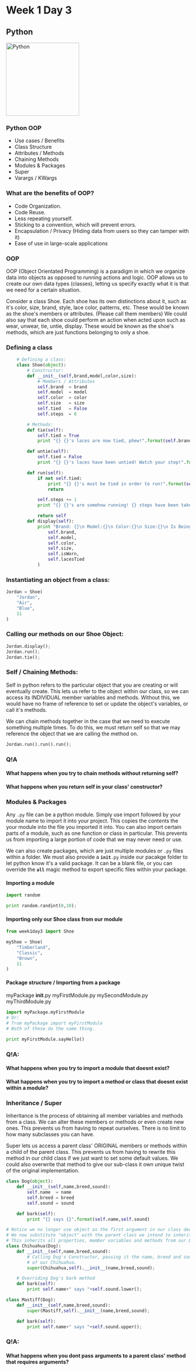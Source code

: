 # Week 1 Day 3

## Python

<img src="https://www.python.org/static/opengraph-icon-200x200.png" alt="Python" width="200px">

### Python OOP

* Use cases / Benefits
* Class Structure
* Attributes / Methods
* Chaining Methods
* Modules & Packages
* Super
* Varargs / KWargs

### What are the benefits of OOP?

* Code Organization.
* Code Reuse.
* Less repeating yourself.
* Sticking to a convention, which will prevent errors.
* Encapsulation / Privacy (Hiding data from users so they can tamper with it)
* Ease of use in large-scale applications

### OOP

OOP (Object Orientated Programming) is a paradigm in which we organize data into objects as opposed to running actions and logic. 
OOP allows us to create our own data types (classes), letting us specify
exactly what it is that we need for a certain situation. 

Consider a class Shoe. Each shoe has its own distinctions about it, such as it's color, size, brand, style, lace color, patterns, etc. These would be known as the shoe's members or attributes. (Please call them members) We could also say that each shoe could perform an action when acted upon
such as wear, unwear, tie, untie, display. These would be known as the shoe's
methods, which are just functions belonging to only a shoe.


### Defining a class

```python
    # Defining a class:
    class Shoe(object):
        # Constructor:
        def __init__(self,brand,model,color,size):
            # Members / Attributes
            self.brand  = brand
            self.model  = model
            self.color  = color
            self.size   = size
            self.tied   = False
            self.steps  = 0

        # Methods:
        def tie(self):
            self.tied = True
            print "{} {}'s laces are now tied, phew!".format(self.brand,self.model)

        def untie(self):
            self.tied = False
            print "{} {}'s laces have been untied! Watch your step!".format(self.brand,self.model)

        def run(self):
            if not self.tied:
                print "{} {}'s must be tied in order to run!".format(self.brand,self.model)
                return

            self.steps += 1
            print "{} {}'s are somehow running! {} steps have been taken so far!".format(self.brand,self.model,self.steps)

            return self
        def display(self):
            print "Brand: {}\n Model:{}\n Color:{}\n Size:{}\n Is Being Worn: {}\n Laces Tied:{}".format(
                self.brand,
                self.model,
                self.color,
                self.size,
                self.isWorn,
                self.lacesTied
            )
```

### Instantiating an object from a class:

```python
Jordan = Shoe(
    "Jordan",
    "Air",
    "Blue",
    11
)
```

### Calling our methods on our Shoe Object:

```python
Jordan.display();
Jordan.run();
Jordan.tie();
```

### Self / Chaining Methods:

Self in python refers to the particular object that you are creating or will eventually create.
This lets us refer to the object within our class, so we can access its INDIVIDUAL member variables
and methods. Without this, we would have no frame of reference to set or update the object's variables, or call it's methods.

We can chain methods together in the case that we need to execute something multiple times.
To do this, we must return self so that we may reference the object that we are calling the method
on. 

```python
Jordan.run().run().run();
```

### Q!A

#### What happens when you try to chain methods without returning self?

#### What happens when you return self in your class' constructor?

### Modules & Packages

Any <code>.py</code> file can be a python module. Simply use import followed by your module name
to import it into your project. This copies the contents the your module into the file you imported
it into. You can also import certain parts of a module, such as one function or class in particular. This prevents us from importing a large portion of code that we may never need or use.

We can also create packages, which are just multiple modules or <code>.py</code> files within a folder. We must also provide a <code>__init__.py</code> inside our pacakge folder to let python know it's a valid package. It can be a blank file, or you can override the <code>__all__</code>
magic method to export specific files within your package.

#### Importing a module

```python
import random

print random.randint(0,10);
```

#### Importing only our Shoe class from our module

```python
from week1day3 import Shoe

myShoe = Shoe(
    "Timberland",
    "Classic",
    "Brown",
    11
)
```

#### Package structure / Importing from a package

myPackage
    __init__.py
    myFirstModule.py
    mySecondModule.py
    myThirdModule.py

```python
import myPackage.myFirstModule
# Or:
# from myPackage import myFirstModule
# Both of these do the same thing.

print myFirstModule.sayHello()
```

### Q!A:

#### What happens when you try to import a module that doesnt exist?

#### What happens when you try to import a method or class that doesnt exist within a module?

### Inheritance / Super

Inheritance is the process of obtaining all member variables and methods from a class. We can alter these members or methods or even create new ones. This prevents us from having to repeat ourselves. There is no limit to how many subclasses you can have.

Super lets us access a parent class' ORIGINAL members or methods within a child of the parent class. This prevents us from having to rewrite this method in our child class if we just want to set some default values. We could also overwrite that method to give our sub-class it own unique twist of the original implementation.

```python
class Dog(object):
    def __init__(self,name,breed,sound):
        self.name  = name
        self.breed = breed
        self.sound = sound

    def bark(self):
        print "{} says {}".format(self.name,self.sound)

# Notice we no longer use object as the first argument in our class declaration.
# We now substitute "object" with the parent class we intend to inherit from "Dog".
# This inherits all properties, member variables and methods from our Dog class.
class Chihuahua(Dog):
    def __init__(self,name,breed,sound):
        # Calling Dog's Constructor, passing it the name, breed and sound
        # of our Chihuahua. 
        super(Chihuahua,self).__init__(name,breed,sound);

    # Overriding Dog's bark method
    def bark(self):
        print self.name+" says "+self.sound.lower();

class Mastiff(Dog):
    def __init__(self,name,breed,sound):
        super(Mastiff,self).__init__(name,breed,sound);

    def bark(self):
        print self.name+" says "+self.sound.upper();
```

### Q!A:

#### What happens when you dont pass arguments to a parent class' method that requires arguments?